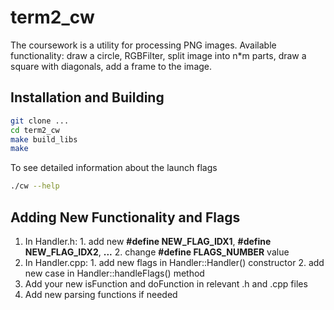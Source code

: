 # term2_cw

The coursework is a utility for processing PNG images. 
Available functionality: draw a circle, RGBFilter, split image into n*m parts, draw a square with diagonals, add a frame to the image.

## Installation and Building
```bash
git clone ...
cd term2_cw
make build_libs
make
```

To see detailed information about the launch flags
```bash
./cw --help
```

## Adding New Functionality and Flags
  1. In Handler.h:
    1. add new **#define NEW_FLAG_IDX1**, **#define NEW_FLAG_IDX2**, **...**
    2. change **#define FLAGS_NUMBER** value
  2. In Handler.cpp:
    1. add new flags in Handler::Handler() constructor
    2. add new case in Handler::handleFlags() method
  3. Add your new isFunction and doFunction in relevant .h and .cpp files
  4. Add new parsing functions if needed